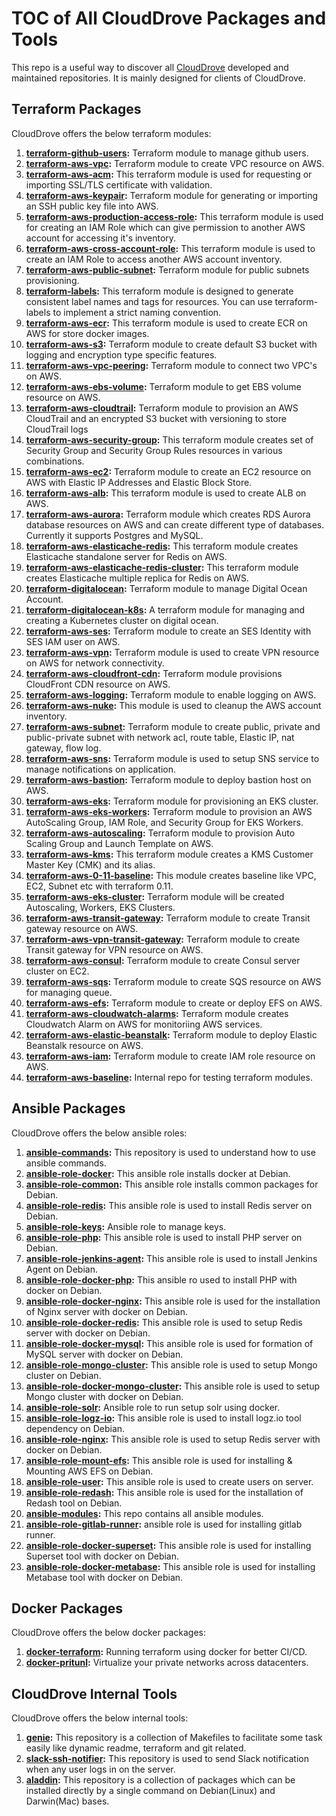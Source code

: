 # TOC of All CloudDrove Packages and Tools

This repo is a useful way to discover all [CloudDrove](https://clouddrove.com) developed and maintained repositories. It is mainly designed for clients of CloudDrove.

## Terraform Packages

CloudDrove offers the below terraform modules:

1. **[terraform-github-users](https://github.com/clouddrove/terraform-github-users):** Terraform module to manage github users.
2. **[terraform-aws-vpc](https://github.com/clouddrove/terraform-aws-vpc):** Terraform module to create VPC resource on AWS.
3. **[terraform-aws-acm](https://github.com/clouddrove/terraform-aws-acm):** This terraform module is used for requesting or importing SSL/TLS certificate with validation.
4. **[terraform-aws-keypair](https://github.com/clouddrove/terraform-aws-keypair):** Terraform module for generating or importing an SSH public key file into AWS.
5. **[terraform-aws-production-access-role](https://github.com/clouddrove/terraform-aws-production-access-role):** This terraform module is used for creating an IAM Role which can give permission to another AWS account for accessing it's inventory.
6. **[terraform-aws-cross-account-role](https://github.com/clouddrove/terraform-aws-cross-account-role):** This terraform module is used to create an IAM Role to access another AWS account inventory.
7. **[terraform-aws-public-subnet](https://github.com/clouddrove/terraform-aws-public-subnet):** Terraform module for public subnets provisioning.
8. **[terraform-labels](https://github.com/clouddrove/terraform-labels):** This terraform module is designed to generate consistent label names and tags for resources. You can use terraform-labels to implement a strict naming convention.
9. **[terraform-aws-ecr](https://github.com/clouddrove/terraform-aws-ecr):** This terraform module is used to create ECR on AWS for store docker images.
10. **[terraform-aws-s3](https://github.com/clouddrove/terraform-aws-s3):** Terraform module to create default S3 bucket with logging and encryption type specific features.
11. **[terraform-aws-vpc-peering](https://github.com/clouddrove/terraform-aws-vpc-peering):** Terraform module to connect two VPC's on AWS.
12. **[terraform-aws-ebs-volume](https://github.com/clouddrove/terraform-aws-ebs-volume):** Terraform module to get EBS volume resource on AWS.
13. **[terraform-aws-cloudtrail](https://github.com/clouddrove/terraform-aws-cloudtrail):** Terraform module to provision an AWS CloudTrail and an encrypted S3 bucket with versioning to store CloudTrail logs
14. **[terraform-aws-security-group](https://github.com/clouddrove/terraform-aws-security-group):** This terraform module creates set of Security Group and Security Group Rules resources in various combinations.
15. **[terraform-aws-ec2](https://github.com/clouddrove/terraform-aws-ec2):** Terraform module to create an EC2 resource on AWS with Elastic IP Addresses and Elastic Block Store.
16. **[terraform-aws-alb](https://github.com/clouddrove/terraform-aws-alb):** This terraform module is used to create ALB on AWS.
17. **[terraform-aws-aurora](https://github.com/clouddrove/terraform-aws-aurora):** Terraform module which creates RDS Aurora database resources on AWS and can create different type of databases. Currently it supports Postgres and MySQL.
18. **[terraform-aws-elasticache-redis](https://github.com/clouddrove/terraform-aws-elasticache-redis):** This terraform module creates Elasticache standalone server for Redis on AWS.
19. **[terraform-aws-elasticache-redis-cluster](https://github.com/clouddrove/terraform-aws-elasticache-redis-cluster):** This terraform module creates Elasticache multiple replica for Redis on AWS.
20. **[terraform-digitalocean](https://github.com/clouddrove/terraform-digitalocean):** Terraform module to manage Digital Ocean Account.
21. **[terraform-digitalocean-k8s](https://github.com/clouddrove/terraform-digitalocean-k8s):** A terraform module for managing and creating a Kubernetes cluster on digital ocean.
22. **[terraform-aws-ses](https://github.com/clouddrove/terraform-aws-ses):** Terraform module to create an SES Identity with SES IAM user on AWS.
23. **[terraform-aws-vpn](https://github.com/clouddrove/terraform-aws-vpn):** Terraform module is used to create VPN resource on AWS for network connectivity.
24. **[terraform-aws-cloudfront-cdn](https://github.com/clouddrove/terraform-aws-cloudfront-cdn):** Terraform module provisions CloudFront CDN resource on AWS.
25. **[terraform-aws-logging](https://github.com/clouddrove/terraform-aws-logging):** Terraform module to enable logging on AWS.
26. **[terraform-aws-nuke](https://github.com/clouddrove/terraform-aws-nuke):** This module is used to cleanup the AWS account inventory.
27. **[terraform-aws-subnet](https://github.com/clouddrove/terraform-aws-subnet):** Terraform module to create public, private and public-private subnet with network acl, route table, Elastic IP, nat gateway, flow log.
28. **[terraform-aws-sns](https://github.com/clouddrove/terraform-aws-sns):** Terraform module is used to setup SNS service to manage notifications on application.
29. **[terraform-aws-bastion](https://github.com/clouddrove/terraform-aws-bastion):** Terraform module to deploy bastion host on AWS.
30. **[terraform-aws-eks](https://github.com/clouddrove/terraform-aws-eks):** Terraform module for provisioning an EKS cluster.
31. **[terraform-aws-eks-workers](https://github.com/clouddrove/terraform-aws-eks-workers):** Terraform module to provision an AWS AutoScaling Group, IAM Role, and Security Group for EKS Workers.
32. **[terraform-aws-autoscaling](https://github.com/clouddrove/terraform-aws-autoscaling):** Terraform module to provision Auto Scaling Group and Launch Template on AWS.
33. **[terraform-aws-kms](https://github.com/clouddrove/terraform-aws-kms):** This terraform module creates a KMS Customer Master Key (CMK) and its alias.
34. **[terraform-aws-0-11-baseline](https://github.com/clouddrove/terraform-aws-0-11-baseline):** This module creates baseline like VPC, EC2, Subnet etc with terraform 0.11.
35. **[terraform-aws-eks-cluster](https://github.com/clouddrove/terraform-aws-eks-cluster):** Terraform module will be created Autoscaling, Workers, EKS Clusters.
36. **[terraform-aws-transit-gateway](https://github.com/clouddrove/terraform-aws-transit-gateway):** Terraform module to create Transit gateway resource on AWS.
37. **[terraform-aws-vpn-transit-gateway](https://github.com/clouddrove/terraform-aws-vpn-transit-gateway):** Terraform module to create Transit gateway for VPN resource on AWS.
38. **[terraform-aws-consul](https://github.com/clouddrove/terraform-aws-consul):** Terraform module to create Consul server cluster on EC2.
39. **[terraform-aws-sqs](https://github.com/clouddrove/terraform-aws-sqs):** Terraform module to create SQS resource on AWS for managing queue.
40. **[terraform-aws-efs](https://github.com/clouddrove/terraform-aws-efs):** Terraform module to create or deploy EFS on AWS.
41. **[terraform-aws-cloudwatch-alarms](https://github.com/clouddrove/terraform-aws-cloudwatch-alarms):** Terraform module creates Cloudwatch Alarm on AWS for monitoriing AWS services.
42. **[terraform-aws-elastic-beanstalk](https://github.com/clouddrove/terraform-aws-elastic-beanstalk):** Terraform module to deploy Elastic Beanstalk resource on AWS.
43. **[terraform-aws-iam](https://github.com/clouddrove/terraform-aws-iam):** Terraform module to create IAM role resource on AWS.
44. **[terraform-aws-baseline](https://github.com/clouddrove/terraform-aws-baseline):** Internal repo for testing terraform modules.

## Ansible Packages

CloudDrove offers the below ansible roles:

1. **[ansible-commands](https://github.com/clouddrove/ansible-commands):** This repository is used to understand how to use ansible commands.
2. **[ansible-role-docker](https://github.com/clouddrove/ansible-role-docker):** This ansible role installs docker at Debian.
3. **[ansible-role-common](https://github.com/clouddrove/ansible-role-common):** This ansible role installs common packages for Debian.
4. **[ansible-role-redis](https://github.com/clouddrove/ansible-role-redis):** This ansible role is used to install Redis server on Debian.
5. **[ansible-role-keys](https://github.com/clouddrove/ansible-role-keys):** Ansible role to manage keys.
6. **[ansible-role-php](https://github.com/clouddrove/ansible-role-php):** This ansible role is used to install PHP server on Debian.
7. **[ansible-role-jenkins-agent](https://github.com/clouddrove/ansible-role-jenkins-agent):** This ansible role is used to install Jenkins Agent on Debian.
8. **[ansible-role-docker-php](https://github.com/clouddrove/ansible-role-docker-php):** This ansible ro used to install PHP with docker on Debian.
9. **[ansible-role-docker-nginx](https://github.com/clouddrove/ansible-role-docker-nginx):** This ansible role is used for the installation of Nginx server with docker on Debian.
10. **[ansible-role-docker-redis](https://github.com/clouddrove/ansible-role-docker-redis):** This ansible role is used to setup Redis server with docker on Debian.
11. **[ansible-role-docker-mysql](https://github.com/clouddrove/ansible-role-docker-mysql):** This ansible role is used for formation of MySQL server with docker on Debian.
12. **[ansible-role-mongo-cluster](https://github.com/clouddrove/ansible-role-mongo-cluster):** This ansible role is used to setup Mongo cluster on Debian.
13. **[ansible-role-docker-mongo-cluster](https://github.com/clouddrove/ansible-role-docker-mongo-cluster):** This ansible role is used to setup Mongo cluster with docker on Debian.
14. **[ansible-role-solr](https://github.com/clouddrove/ansible-role-solr):** Ansible role to run setup solr  using docker.
15. **[ansible-role-logz-io](https://github.com/clouddrove/ansible-role-logz-io):** This ansible role is used to install logz.io tool dependency on Debian.
16. **[ansible-role-nginx](https://github.com/clouddrove/ansible-role-nginx):** This ansible role is used to setup Redis server with docker on Debian.
17. **[ansible-role-mount-efs](https://github.com/clouddrove/ansible-role-mount-efs):** This ansible role is used for installing & Mounting AWS EFS on Debian.
18. **[ansible-role-user](https://github.com/clouddrove/ansible-role-user):** This ansible role is used to create users on server.
19. **[ansible-role-redash](https://github.com/clouddrove/ansible-role-redash):** This ansible role is used for the installation of Redash tool on Debian.
20. **[ansible-modules](https://github.com/clouddrove/ansible-modules):** This repo contains all ansible modules.
21. **[ansible-role-gitlab-runner](https://github.com/clouddrove/ansible-role-gitlab-runner):** ansible role is used for installing gitlab runner.
22. **[ansible-role-docker-superset](https://github.com/clouddrove/ansible-role-docker-superset):** This ansible role is used for installing Superset tool with docker on Debian.
23. **[ansible-role-docker-metabase](https://github.com/clouddrove/ansible-role-docker-metabase):** This ansible role is used for installing Metabase tool with docker on Debian.

## Docker Packages

CloudDrove offers the below docker packages:

1. **[docker-terraform](https://github.com/clouddrove/docker-terraform):** Running terraform using docker for better CI/CD.
2. **[docker-pritunl](https://github.com/clouddrove/docker-pritunl):** Virtualize your private networks across datacenters.

## CloudDrove Internal Tools

CloudDrove offers the below internal tools:

1. **[genie](https://github.com/clouddrove/genie):** This repository is a collection of Makefiles to facilitate some task easily like dynamic readme, terraform and git related.
2. **[slack-ssh-notifier](https://github.com/clouddrove/slack-ssh-notifier):** This repository is used to send Slack notification when any user logs in on the server.
3. **[aladdin](https://github.com/clouddrove/aladdin):** This repository is a collection of packages which can be installed directly by a single command on Debian(Linux) and Darwin(Mac) bases.

